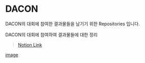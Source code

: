 # DACON

DACON의 대회에 참여한 결과물들을 남기기 위한 Repositories 입니다.

DACON의 대회에 참여하여 결과물들에 대한 정리 

> [Notion Link](https://www.notion.so/DACON-602f938ba9714f4f89f77b8304b3b487)

[image](https://user-images.githubusercontent.com/60354713/120302359-c956dd80-c308-11eb-8239-0ff306f9e966.png)
